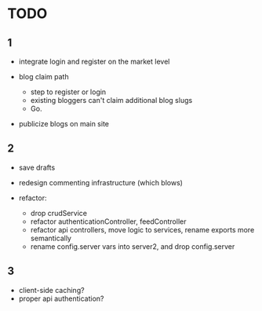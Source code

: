 TODO
=======

1
-------

- integrate login and register on the market level

- blog claim path
  - step to register or login
  - existing bloggers can't claim additional blog slugs
  - Go.

- publicize blogs on main site



2
-------
    
- save drafts
- redesign commenting infrastructure (which blows)

- refactor:
    - drop crudService
    - refactor authenticationController, feedController
    - refactor api controllers, move logic to services, rename exports more semantically
    - rename config.server vars into server2, and drop config.server



3
-------

- client-side caching?
- proper api authentication?